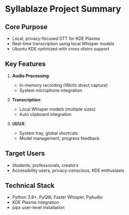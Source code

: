 # Syllablaze Project Summary

## Core Purpose
- Local, privacy-focused STT for KDE Plasma
- Real-time transcription using local Whisper models
- Ubuntu KDE optimized with cross-distro support

## Key Features
1. **Audio Processing**:
   - In-memory recording (16kHz direct capture)
   - System microphone integration

2. **Transcription**:
   - Local Whisper models (multiple sizes)
   - Auto clipboard integration

3. **UI/UX**:
   - System tray, global shortcuts
   - Model management, progress feedback

## Target Users
- Students, professionals, creators
- Accessibility users, privacy-conscious, KDE enthusiasts

## Technical Stack
- Python 3.8+, PyQt6, Faster Whisper, PyAudio
- KDE Plasma integration
- pipx user-level installation